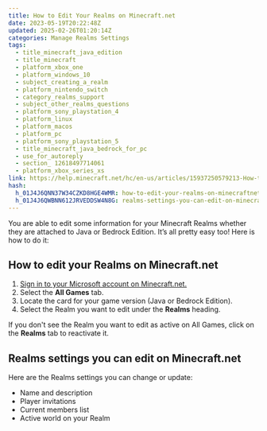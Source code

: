 ```yaml
---
title: How to Edit Your Realms on Minecraft.net
date: 2023-05-19T20:22:48Z
updated: 2025-02-26T01:20:14Z
categories: Manage Realms Settings
tags:
  - title_minecraft_java_edition
  - title_minecraft
  - platform_xbox_one
  - platform_windows_10
  - subject_creating_a_realm
  - platform_nintendo_switch
  - category_realms_support
  - subject_other_realms_questions
  - platform_sony_playstation_4
  - platform_linux
  - platform_macos
  - platform_pc
  - platform_sony_playstation_5
  - title_minecraft_java_bedrock_for_pc
  - use_for_autoreply
  - section_ 12618497714061
  - platform_xbox_series_xs
link: https://help.minecraft.net/hc/en-us/articles/15937250579213-How-to-Edit-Your-Realms-on-Minecraft-net
hash:
  h_01J4J6QNN37W34CZKD8HGE4WMR: how-to-edit-your-realms-on-minecraftnet
  h_01J4J6QWBNN612JRVEDDSW4N8G: realms-settings-you-can-edit-on-minecraftnet
---
```


You are able to edit some information for your Minecraft Realms whether they are attached to Java or Bedrock Edition. It’s all pretty easy too! Here is how to do it:

## How to edit your Realms on Minecraft.net

1.  [Sign in to your Microsoft account on Minecraft.net.](https://www.minecraft.net/en-us/login)
2.  Select the **All Games** tab.
3.  Locate the card for your game version (Java or Bedrock Edition).
4.  Select the Realm you want to edit under the **Realms** heading.

If you don't see the Realm you want to edit as active on All Games, click on the **Realms** tab to reactivate it.

## Realms settings you can edit on Minecraft.net

Here are the Realms settings you can change or update:

- Name and description
- Player invitations
- Current members list
- Active world on your Realm
